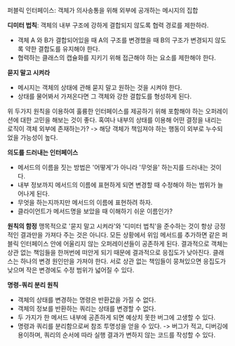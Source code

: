퍼블릭 인터페이스: 객체가 의사송통을 위해 외부에 공개하는 메시지의 집합

**디미터 법칙**: 객체의 내부 구조에 강하게 결합되지 않도록 협력 경로를 제한하라.
- 객체 A 와 B가 결합되어있을 때 A의 구조를 변경했을 때 B의 구조가 변경되지 않도록 약한 결합도를 유지해야 한다.
- 협력하는 클래스의 캡슐화를 지키기 위해 접근해야 하는 요소를 제한해야 한다.

**묻지 말고 시켜라**
- 메시지는 객체의 상태에 관해 묻지 말고 원하는 것을 시켜야 한다.
- 상태를 물어봐서 가져온다면 그 객체와 강한 결합도를 형성하게 된다.

위 두가지 원칙을 이용하여 훌륭한 인터페이스를 제공하기 위해 포함해야 하는 오퍼레이션에 대한 고민을 해보는 것이 좋다.
혹여나 내부의 상태를 이용해 어떤 결정을 내리는 로직이 객체 외부에 존재하는가? -> 해당 객체가 책임져야 하는 행동이 외부로 누수되었을 가능성이 높다.

**의도를 드러내는 인터페이스**
- 메서드의 이름을 짓는 방법은 '어떻게'가 아니라 '무엇을' 하는지를 드러내는 것이다.                  
- 내부 정보까지 메서드의 이름에 표현하게 되면 변경할 때 수정해야 하는 범위가 늘어나게 된다.
- 무엇을 하는지까지만 메서드의 이름에 표현하려 하자.
- 클라이언트가 메서드명을 보았을 때 이해하기 쉬운 이름인가?

**원칙의 함정**
맹목적으로 '묻지 말고 시켜라'와 '디미터 법칙'을 준수하는 것이 항상 긍정적인 결과만을 가져다 주는 것은 아니다. 모든 상황에서 위임 메서드를 추가하면 같은 퍼블릭 인터페이스 안에 어울리지 않는 오퍼레이션들이 공존하게 된다. 결과적으로 객체는 상관 없는 책임들을 한꺼번에 떠안게 되기 때문에 결과적으로 응집도가 낮아진다.
클래스는 하나의 변경 원인만을 가져야 한다. 서로 상관 없는 책임들이 뭉쳐있으면 응집도가 낮으며 작은 변경에도 수정 범위가 넓어질 수 있다.

**명령-쿼리 분리 원칙**
- 객체의 상태를 변경하는 명령은 반환값을 가질 수 없다.
- 객체의 정보를 반환하는 쿼리는 상태를 변경할 수 없다.
- 두 가지가 한 메서드 내부에 공존하게 되면 예상치 못한 버그에 고생할 수 있다.
- 명령과 쿼리를 분리함으로써 참조 투명성을 얻을 수 있다. -> 버그가 적고, 디버깅에 용이하며, 쿼리의 순서에 따라 실행 결과가 변하지 않는 코드를 작성할 수 있다.
